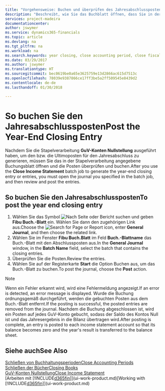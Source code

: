 ```yaml
---
title: "Vorgehensweise: Buchen und überprüfen des Jahresabschlusspostens | Microsoft Docs"
description: "Beschreibt, wie Sie das Buchblatt öffnen, dass Sie in der Stapelverarbeitung \"GuV-Konten Nullstellung\" definier haben und dann den Jahresabschlusseintrag überprüfen und buchen."
services: project-madeira
documentationcenter: 
author: jswymer
ms.service: dynamics365-financials
ms.topic: article
ms.devlang: na
ms.tgt_pltfrm: na
ms.workload: na
ms.search.keywords: year closing, close accounting period, close fiscal year, bank account detailed trial balance
ms.date: 03/29/2017
ms.author: jswymer
ms.translationtype: HT
ms.sourcegitcommit: bec0619be0a65e3625759e13d2866ac615d7513c
ms.openlocfilehash: 78039e9387866ce17ff3be5a2ff509545e8439d2
ms.contentlocale: de-de
ms.lasthandoff: 01/30/2018

---
```

# <a name="post-the-year-end-closing-entry"></a><span data-ttu-id="6e82f-103">So buchen Sie den Jahresabschlussposten</span><span class="sxs-lookup"><span data-stu-id="6e82f-103">Post the Year-End Closing Entry</span></span>
<span data-ttu-id="6e82f-104">Nachdem Sie die Stapelverarbeitung **GuV-Konten Nullstellung** ausgeführt haben, um den bzw. die Ultimoposten für den Jahresabschluss zu generieren, müssen Sie das in der Stapelverarbeitung angegebene Buchungsblatt öffnen und die Posten überprüfen und buchen.</span><span class="sxs-lookup"><span data-stu-id="6e82f-104">After you use the **Close Income Statement** batch job to generate the year-end closing entry or entries, you must open the journal you specified in the batch job, and then review and post the entries.</span></span>

## <a name="to-post-the-year-end-closing-entry"></a><span data-ttu-id="6e82f-105">So buchen Sie den Jahresabschlussposten</span><span class="sxs-lookup"><span data-stu-id="6e82f-105">To post the year end closing entry</span></span>
1. <span data-ttu-id="6e82f-106">Wählen Sie das Symbol ![Nach Seite oder Bericht suchen](media/ui-search/search_small.png "Nach Seite ober Bericht suchen") und geben **Fibu Buch.-Blatt** ein. Wählen Sie dann den zugehörigen Link aus.</span><span class="sxs-lookup"><span data-stu-id="6e82f-106">Choose the ![Search for Page or Report](media/ui-search/search_small.png "Search for Page or Report icon") icon, enter **General Journal**, and then choose the related link.</span></span>
2. <span data-ttu-id="6e82f-107">Wählen Sie im Fenster **Fibu Buch.Blatt** im Feld **Buch.-Blattname** das Buch.-Blatt mit den Abschlussposten aus.</span><span class="sxs-lookup"><span data-stu-id="6e82f-107">In the **General Journal** window, in the **Batch Name** field, select the batch that contains the closing entries.</span></span>
3. <span data-ttu-id="6e82f-108">Überprüfen Sie die Posten.</span><span class="sxs-lookup"><span data-stu-id="6e82f-108">Review the entries.</span></span>
4. <span data-ttu-id="6e82f-109">Wählen Sie auf der Registerkarte **Start** die Option Buchen aus, um das Buch.-Blatt zu buchen.</span><span class="sxs-lookup"><span data-stu-id="6e82f-109">To post the journal, choose the **Post** action.</span></span>

> [!NOTE]  
>   <span data-ttu-id="6e82f-110">Wenn ein Fehler erkannt wird, wird eine Fehlermeldung angezeigt.</span><span class="sxs-lookup"><span data-stu-id="6e82f-110">If an error is detected, an error message is displayed.</span></span> <span data-ttu-id="6e82f-111">Wurde die Buchung ordnungsgemäß durchgeführt, werden die gebuchten Posten aus dem Buch.-Blatt entfernt.</span><span class="sxs-lookup"><span data-stu-id="6e82f-111">If the posting is successful, the posted entries are removed from the journal.</span></span> <span data-ttu-id="6e82f-112">Nachdem die Buchung abgeschlossen ist, wird ein Posten auf jedes GuV-Konto gebucht, sodass der Saldo des Kontos Null ist und das Jahresergebnis in die Bilanz übertragen wird.</span><span class="sxs-lookup"><span data-stu-id="6e82f-112">After posting is complete, an entry is posted to each income statement account so that its balance becomes zero and the year's result is transferred to the balance sheet.</span></span>

## <a name="see-also"></a><span data-ttu-id="6e82f-113">Siehe auch</span><span class="sxs-lookup"><span data-stu-id="6e82f-113">See Also</span></span>
[<span data-ttu-id="6e82f-114">Schließen von Buchhaltungsperioden</span><span class="sxs-lookup"><span data-stu-id="6e82f-114">Close Accounting Periods</span></span>](year-close-account-periods.md)  
[<span data-ttu-id="6e82f-115">Schließen der Bücher</span><span class="sxs-lookup"><span data-stu-id="6e82f-115">Closing Books</span></span>](year-close-books.md)  
[<span data-ttu-id="6e82f-116">GuV-Konten Nullstellung</span><span class="sxs-lookup"><span data-stu-id="6e82f-116">Close Income Statement</span></span>](year-close-income-statement.md)  
<span data-ttu-id="6e82f-117">[Arbeiten mit [!INCLUDE[d365fin](includes/d365fin_md.md)]](ui-work-product.md)</span><span class="sxs-lookup"><span data-stu-id="6e82f-117">[Working with [!INCLUDE[d365fin](includes/d365fin_md.md)]](ui-work-product.md)</span></span>

